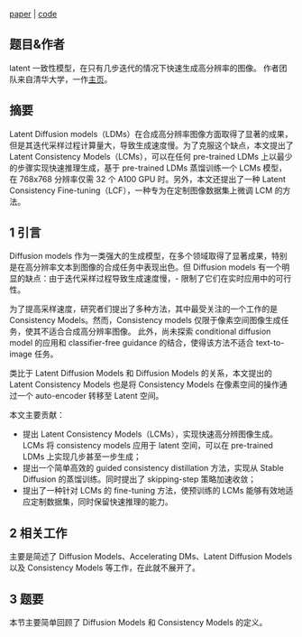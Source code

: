 [paper](https://arxiv.org/pdf/2310.04378.pdf) | [code](https://github.com/luosiallen/latent-consistency-model)

## 题目&作者
latent 一致性模型，在只有几步迭代的情况下快速生成高分辨率的图像。
作者团队来自清华大学，一作[主页](https://luosiallen.github.io/)。

## 摘要
Latent Diffusion models（LDMs）在合成高分辨率图像方面取得了显著的成果，但是其迭代采样过程计算量大，导致生成速度慢。为了克服这个缺点，本文提出了 Latent Consistency Models（LCMs），可以在任何 pre-trained LDMs 上以最少的步骤实现快速推理生成，基于 pre-trained LDMs 蒸馏训练一个 LCMs 模型，在 768x768 分辨率仅需 32 个 A100 GPU 时。另外，本文还提出了一种 Latent Consistency Fine-tuning（LCF），一种专为在定制图像数据集上微调 LCM 的方法。

## 1 引言
Diffusion models 作为一类强大的生成模型，在多个领域取得了显著成果，特别是在高分辨率文本到图像的合成任务中表现出色。但 Diffusion models 有一个明显的缺点：由于迭代采样过程导致生成速度慢，-   限制了它们在实时应用中的可行性。

为了提高采样速度，研究者们提出了多种方法，其中最受关注的一个工作的是 Consistency Models。然而，Consistency models 仅限于像素空间图像生成任务，使其不适合合成高分辨率图像。 此外，尚未探索 conditional diffusion model 的应用和 classifier-free guidance 的结合，使得该方法不适合 text-to-image 任务。

类比于 Latent Diffusion Models 和 Diffusion Models 的关系，本文提出的 Latent Consistency Models 也是将 Consistency Models 在像素空间的操作通过一个 auto-encoder 转移至 Latent 空间。

本文主要贡献：
- 提出 Latent Consistency Models（LCMs），实现快速高分辨图像生成。LCMs 将 consistency models 应用于 latent 空间，可以在 pre-trained LDMs 上实现几步甚至一步生成；
- 提出一个简单高效的 guided consistency distillation 方法，实现从 Stable Diffusion 的蒸馏训练。同时提出了 skipping-step 策略加速收敛；
- 提出了一种针对 LCMs 的 fine-tuning 方法，使预训练的 LCMs 能够有效地适应定制数据集，同时保留快速推理的能力。

## 2 相关工作
主要是简述了 Diffusion Models、Accelerating DMs、Latent Diffusion Models 以及 Consistency Models 等工作，在此就不展开了。

## 3 题要
本节主要简单回顾了 Diffusion Models 和 Consistency Models 的定义。
